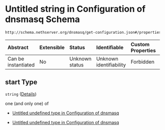 # Untitled string in Configuration of dnsmasq Schema

```txt
http://schema.nethserver.org/dnsmasq/get-configuration.json#/properties/dhcp-server/properties/start
```



| Abstract            | Extensible | Status         | Identifiable            | Custom Properties | Additional Properties | Access Restrictions | Defined In                                                                        |
| :------------------ | :--------- | :------------- | :---------------------- | :---------------- | :-------------------- | :------------------ | :-------------------------------------------------------------------------------- |
| Can be instantiated | No         | Unknown status | Unknown identifiability | Forbidden         | Allowed               | none                | [get-configuration.json\*](dnsmasq/get-configuration.json "open original schema") |

## start Type

`string` ([Details](get-configuration-properties-dhcp-server-properties-start.md))

one (and only one) of

*   [Untitled undefined type in Configuration of dnsmasq](get-configuration-properties-dhcp-server-properties-start-oneof-0.md "check type definition")

*   [Untitled undefined type in Configuration of dnsmasq](get-configuration-properties-dhcp-server-properties-start-oneof-1.md "check type definition")
